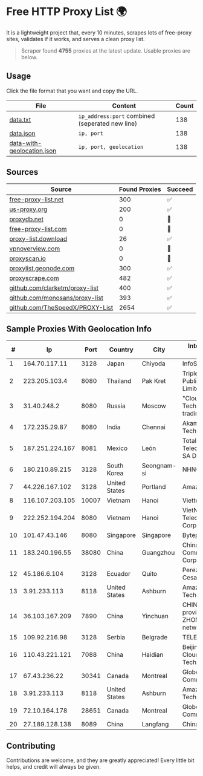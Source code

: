
# Free HTTP Proxy List 🌍

It is a lightweight project that, every 10 minutes, scrapes lots of free-proxy sites, validates if it works, and serves a clean proxy list.


> Scraper found **4755** proxies at the latest update. Usable proxies are below.

## Usage

Click the file format that you want and copy the URL.


|File|Content|Count|
|----|-------|-----|
|[data.txt](https://raw.githubusercontent.com/themiralay/Proxy-List-World/master/data.txt)|`ip_address:port` combined (seperated new line)|138|
|[data.json](https://raw.githubusercontent.com/themiralay/Proxy-List-World/master/data.json)|`ip, port`|138|
|[data-with-geolocation.json](https://raw.githubusercontent.com/themiralay/Proxy-List-World/master/data-with-geolocation.json)|`ip, port, geolocation`|138|

## Sources

|Source|Found Proxies|Succeed|
|------|-------------|-------|
|[free-proxy-list.net](https://free-proxy-list.net)|300|✅|
|[us-proxy.org](https://www.us-proxy.org)|200|✅|
|[proxydb.net](http://proxydb.net)|0|🚫|
|[free-proxy-list.com](https://free-proxy-list.com/?page=&port=&type%5B%5D=http&type%5B%5D=https&up_time=0&search=Search)|0|🚫|
|[proxy-list.download](https://www.proxy-list.download/HTTP)|26|✅|
|[vpnoverview.com](https://vpnoverview.com/privacy/anonymous-browsing/free-proxy-servers)|0|🚫|
|[proxyscan.io](https://www.proxyscan.io)|0|🚫|
|[proxylist.geonode.com](https://proxylist.geonode.com/api/proxy-list?limit=300&page=1&sort_by=lastChecked&sort_type=desc&protocols=http,https)|300|✅|
|[proxyscrape.com](https://api.proxyscrape.com/v2/?request=displayproxies&protocol=http&timeout=10000&country=all&ssl=all&anonymity=all)|482|✅|
|[github.com/clarketm/proxy-list](https://raw.githubusercontent.com/clarketm/proxy-list/master/proxy-list-raw.txt)|400|✅|
|[github.com/monosans/proxy-list](https://raw.githubusercontent.com/monosans/proxy-list/main/proxies/http.txt)|393|✅|
|[github.com/TheSpeedX/PROXY-List](https://raw.githubusercontent.com/TheSpeedX/PROXY-List/master/http.txt)|2654|✅|


## Sample Proxies With Geolocation Info

|#|Ip|Port|Country|City|Internet Service Provider|
|-|--|----|-------|----|-------------------------|
|1|164.70.117.11|3128|Japan|Chiyoda|InfoSphere|
|2|223.205.103.4|8080|Thailand|Pak Kret|Triple T Broadband Public Company Limited|
|3|31.40.248.2|8080|Russia|Moscow|"Cloud Technologies" LLC trading as Cloud.ru|
|4|172.235.29.87|8080|India|Chennai|Akamai Technologies, Inc.|
|5|187.251.224.167|8081|Mexico|León|Total Play Telecomunicaciones SA De CV|
|6|180.210.89.215|3128|South Korea|Seongnam-si|NHNCLOUD|
|7|44.226.167.102|3128|United States|Portland|Amazon.com, Inc.|
|8|116.107.203.105|10007|Vietnam|Hanoi|Viettel Corporation|
|9|222.252.194.204|8080|Vietnam|Hanoi|VietNam Post and Telecom Corporation|
|10|101.47.43.146|8080|Singapore|Singapore|Byteplus Pte. Ltd.|
|11|183.240.196.55|38080|China|Guangzhou|China Mobile Communications Corporation|
|12|45.186.6.104|3128|Ecuador|Quito|Perez Tito Julio Cesar|
|13|3.91.233.113|8118|United States|Ashburn|Amazon Technologies Inc.|
|14|36.103.167.209|7890|China|Yinchuan|CHINANET NINGXIA province ZHONGWEI IDC network|
|15|109.92.216.98|3128|Serbia|Belgrade|TELEKOM-SRBIJA|
|16|110.43.221.121|7088|China|Haidian|Beijing Kingsoft Cloud Internet Technology Co|
|17|67.43.236.22|30341|Canada|Montreal|GloboTech Communications|
|18|3.91.233.113|8118|United States|Ashburn|Amazon Technologies Inc.|
|19|72.10.164.178|28651|Canada|Montreal|GloboTech Communications|
|20|27.189.128.138|8089|China|Langfang|Chinanet|



## Contributing

Contributions are welcome, and they are greatly appreciated! Every
little bit helps, and credit will always be given.

